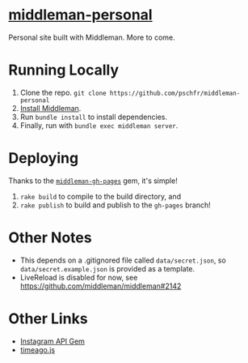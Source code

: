 # [middleman-personal](https://pschfr.github.io/middleman-personal/)
Personal site built with Middleman. More to come.

# Running Locally
1. Clone the repo. `git clone https://github.com/pschfr/middleman-personal`
2. [Install Middleman](https://middlemanapp.com/basics/install/).
3. Run `bundle install` to install dependencies.
4. Finally, run with `bundle exec middleman server`.

# Deploying
Thanks to the [`middleman-gh-pages`](https://github.com/edgecase/middleman-gh-pages) gem, it's simple!
1. `rake build` to compile to the build directory, and
2. `rake publish` to build and publish to the `gh-pages` branch!

# Other Notes
- This depends on a .gitignored file called `data/secret.json`, so `data/secret.example.json` is provided as a template.
- LiveReload is disabled for now, see https://github.com/middleman/middleman#2142

# Other Links
- [Instagram API Gem](https://github.com/agilie/instagram_api_gem)
- [timeago.js](https://github.com/hustcc/timeago.js)
